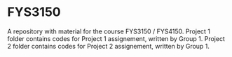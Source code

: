 # FYS3150
A repository with material for the course FYS3150 / FYS4150. 
Project 1 folder contains codes for Project 1 assignement, written by Group 1.
Project 2 folder contains codes for Project 2 assignement, written by Group 1.


